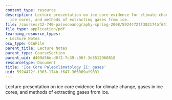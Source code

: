 ```yaml
---
content_type: resource
description: Lecture presentation on ice core evidence for climate change, gases in
  ice cores, and methods of extracting gases from ice.
file: /courses/12-740-paleoceanography-spring-2008/5924472ff303174bf647366009af9831_lec08a_slide.pdf
file_type: application/pdf
learning_resource_types:
- Lecture Notes
ocw_type: OCWFile
parent_title: Lecture Notes
parent_type: CourseSection
parent_uid: d409d56e-d0f2-7c39-c96f-3d8512960818
resourcetype: Document
title: 'Ice Core Paleoclimatology II: gases'
uid: 5924472f-f303-174b-f647-366009af9831
---
```

Lecture presentation on ice core evidence for climate change, gases in ice cores, and methods of extracting gases from ice.

